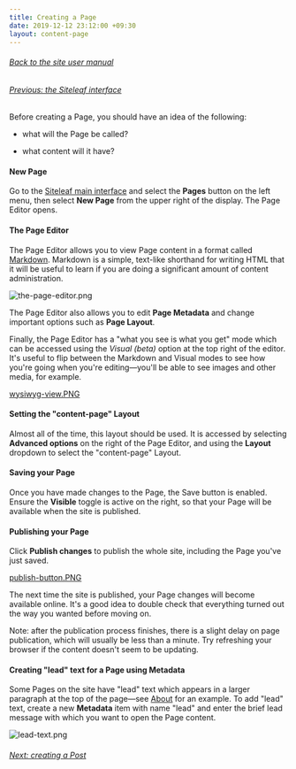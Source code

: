 ```yaml
---
title: Creating a Page
date: 2019-12-12 23:12:00 +09:30
layout: content-page
---
```


###### [Back to the site user manual](/administration/)

###### [Previous: the Siteleaf interface](/the-siteleaf-interface/)

Before creating a Page, you should have an idea of the following:

* what will the Page be called?

* what content will it have?

#### New Page

Go to the [Siteleaf main interface](/the-siteleaf-interface/) and select the **Pages** button on the left menu, then select **New Page** from the upper right of the display. The Page Editor opens.

#### The Page Editor

The Page Editor allows you to view Page content in a format called [Markdown](https://en.wikipedia.org/wiki/Markdown). Markdown is a simple, text-like shorthand for writing HTML that it will be useful to learn if you are doing a significant amount of content administration.

![the-page-editor.png](/uploads/the-page-editor.png)

The Page Editor also allows you to edit **Page Metadata** and change important options such as **Page Layout**.

Finally, the Page Editor has a "what you see is what you get" mode which can be accessed using the *Visual (beta)* option at the top right of the editor. It's useful to flip between the Markdown and Visual modes to see how you're going when you're editing—you'll be able to see images and other media, for example.

[wysiwyg-view.PNG](/uploads/wysiwyg-view.PNG)

#### Setting the "content-page" Layout

Almost all of the time, this layout should be used. It is accessed by selecting **Advanced options** on the right of the Page Editor, and using the **Layout** dropdown to select the "content-page" Layout.

#### Saving your Page

Once you have made changes to the Page, the Save button is enabled. Ensure the **Visible** toggle is active on the right, so that your Page will be available when the site is published.

#### Publishing your Page

Click **Publish changes** to publish the whole site‚ including the Page you've just saved.

[publish-button.PNG](/uploads/publish-button.PNG)

The next time the site is published, your Page changes will become available online. It's a good idea to double check that everything turned out the way you wanted before moving on.

Note: after the publication process finishes, there is a slight delay on page publication, which will usually be less than a minute. Try refreshing your browser if the content doesn't seem to be updating.

#### Creating "lead" text for a Page using Metadata

Some Pages on the site have "lead" text which appears in a larger paragraph at the top of the page—see [About](/about/) for an example. To add "lead" text, create a new **Metadata** item with name "lead" and enter the brief lead message with which you want to open the Page content.

![lead-text.png](/uploads/lead-text.png)

###### [Next: creating a Post](/creating-a-post/)